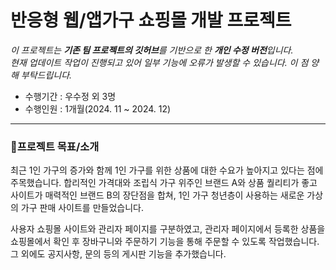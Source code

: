 # 반응형 웹/앱가구 쇼핑몰 개발 프로젝트 

*이 프로젝트는 **기존 팀 프로젝트의 깃허브**를 기반으로 한 **개인 수정 버전**입니다.* <br>
*현재 업데이트 작업이 진행되고 있어 일부 기능에 오류가 발생할 수 있습니다. 이 점 양해 부탁드립니다.* <br>

- 수행기간 : 우수정 외 3명  
- 수행인원 : 1개월(2024. 11 ~ 2024. 12)    

***

### 📝프로젝트 목표/소개  
최근 1인 가구의 증가와 함께 1인 가구를 위한 상품에 대한 수요가 높아지고 있다는 점에 주목했습니다. 합리적인 가격대와 조립식 가구 위주인 브랜드 A와 상품 퀄리티가 좋고 사이트가 매력적인 브랜드 B의 장단점을 합쳐, 1인 가구 청년층이 사용하는 새로운 가상의 가구 판매 사이트를 만들었습니다.  

사용자 쇼핑몰 사이트와 관리자 페이지를 구분하였고, 관리자 페이지에서 등록한 상품을 쇼핑몰에서 확인 후 장바구니와 주문하기 기능을 통해 주문할 수 있도록 작업했습니다. 그 외에도 공지사항, 문의 등의 게시판 기능을 추가했습니다.


